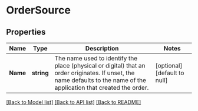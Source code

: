 # OrderSource

## Properties

 Name     | Type       | Description                                                                                                                                                            | Notes                        
----------|------------|------------------------------------------------------------------------------------------------------------------------------------------------------------------------|------------------------------
 **Name** | **string** | The name used to identify the place (physical or digital) that an order originates. If unset, the name defaults to the name of the application that created the order. | [optional] [default to null] 

[[Back to Model list]](../README.md#documentation-for-models) [[Back to API list]](../README.md#documentation-for-api-endpoints) [[Back to README]](../README.md)

